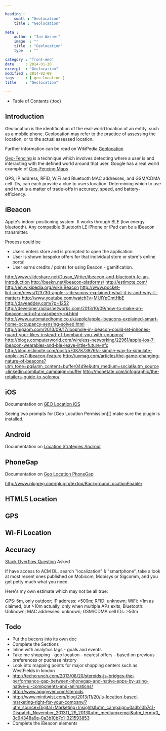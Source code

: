 ```yaml
---

heading :
    small : "Geolocation"
    title : "Geolocation"

meta :
    author : "Ian Warner"
    image  : ""
    title  : "Geolocation"
    type   : ""

category : "front-end"
date     : 2014-01-20
excerpt  : "Geolocation"
modified : 2014-02-09
tags     : [ geo-location ]
title    : "Geolocation"

---
```


* Table of Contents
{:toc}

## Introduction

Geolocation is the identification of the real-world location of an entity, such
as a mobile phone. Geolocation may refer to the practice of assessing the
location, or to the actual assessed location.

Further information can be read on WikiPedia [Geolocation][]

[Geo-Fencing][] is a technique which involves detecting where a user is and
interacting with the defined world around that user. Google has a real world
example of [Geo-Fencing Maps][]

GPS, IP address, RFID, WiFi and Bluetooth MAC addresses, and GSM/CDMA cell IDs,
can each provide a clue to users location. Determining which to use and trust is
a matter of trade-offs in accuracy, speed, and battery-efficiency.

## iBeacon

Apple's indoor positioning system. It works through BLE (low energy bluetooth).
Any compatible Bluetooth LE iPhone or iPad can be a iBeacon transmitter.

Process could be
* Users enters store and is prompted to open the application
* User is shown bespoke offers for that individual store or store's  online portal
* User earns credits / points for using Beacon - gamification.

http://www.slideshare.net/Dusan_Writer/ibeacon-and-bluetooth-le-an-introduction
http://beekn.net/ibeacon-platforms/
http://estimote.com/
http://en.wikipedia.org/wiki/IBeacon
http://www.pocket-lint.com/news/123730-apple-s-ibeacons-explained-what-it-is-and-why-it-matters
http://www.youtube.com/watch?v=MUlYpCmtHbE
http://daveaddey.com/?p=1252
http://developer.radiusnetworks.com/2013/10/09/how-to-make-an-ibeacon-out-of-a-raspberry-pi.html
http://www.automatedhome.co.uk/apple/apple-ibeacons-explained-smart-home-occupancy-sensing-solved.html
http://gigaom.com/2013/09/17/loophole-in-ibeacon-could-let-iphones-guard-your-likes-instead-of-bombard-you-with-coupons/
http://blogs.computerworld.com/wireless-networking/22961/apple-ios-7-ibeacon-wearables-and-ble-leave-little-future-nfc
http://blog.estimote.com/post/57087873876/a-simple-way-to-simulate-apple-ios7-ibeacon-feature
http://uxmag.com/articles/the-game-changing-nature-of-beacons?utm_tone=pq&utm_content=buffer04d9e&utm_medium=social&utm_source=linkedin.com&utm_campaign=buffer
http://monetate.com/infographic/the-retailers-guide-to-solomo/

## iOS
Documentation on [GEO Location iOS][]

Seeing two prompts for [Geo Location Permission][] make sure the plugin is
installed.

## Android

Documentation on [Location Strategies Android][]

## PhoneGap
Documentation on [Geo Location PhoneGap][]

http://www.plugreg.com/plugin/textoo/BackgroundLocationEnabler

## HTML5 Location

## GPS

## Wi-Fi Location

## Accuracy

[Stack Overflow Question][] Asked

If have access to ACM DL, search "localization" & "smartphone", take a look at
most recent ones published on Mobicom, Mobisys or Sigcomm, and you get petty much
what you need.

Here's my own estimate which may not be all true:

GPS: 5m, only outdoor; IP address: >500m; RFID: unknown; WiFi: <1m as claimed,
but >10m actually, only when multiple APs exits; Bluetooth: Unknown;
MAC addresses: unknown; GSM/CDMA cell IDs: >50m

## Todo

* Put the becons into its own doc
* Complete the Sections
* Inline with analytics tags - goals and events
* Take me shopping - geo location - nearest offers - based on previous preferences or puchase history
* Look into mapping points for major shopping centers such as WestFields in london
* http://techcrunch.com/2013/08/20/steroids-js-bridges-the-performance-gap-between-phonegap-and-native-apps-by-using-native-ui-components-and-animations/
* http://www.appgyver.com/steroids
* http://www.minttwist.com/blog/2013/11/20/is-location-based-marketing-right-for-your-company/?utm_source=Digital+Marketing+Insights&utm_campaign=0a3b10b7c1-Dispatch_November_201311_29_2013&utm_medium=email&utm_term=0_3c94348a9e-0a3b10b7c1-321593853
* Complete the iBeacon elements

[Geolocation]:http://en.wikipedia.org/wiki/Geolocation
[Geo-Fencing]:http://en.wikipedia.org/wiki/Geo-fence
[Geo-Fencing Maps]:https://developers.google.com/maps/documentation/tracks/geofences
[GEO Location iOS]:https://developer.apple.com/library/ios/documentation/AppleApplications/Reference/SafariWebContent/GettingGeographicalLocations/GettingGeographicalLocations.html
[Location Strategies Android]:http://developer.android.com/guide/topics/location/strategies.html
[Geo Location PhoneGap]:http://docs.phonegap.com/en/3.2.0/cordova_geolocation_geolocation.md.html
[Stack Overflow Question]:http://stackoverflow.com/questions/20214522/geo-location-technologies-accuracy-for-mobile
[Geo Location Permissions]:http://mobile.dzone.com/articles/seeing-two-geolocation-prompts